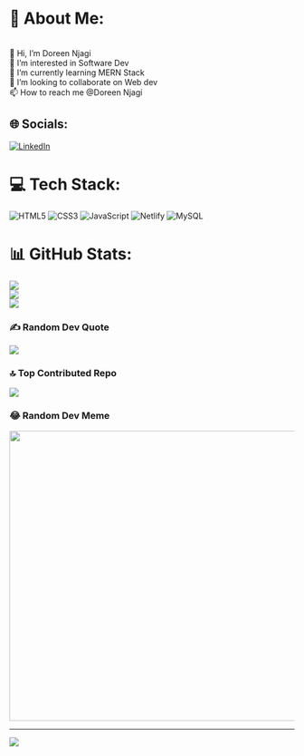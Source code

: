 
# 💫 About Me:
<br>👋 Hi, I’m Doreen Njagi<br>👀 I’m interested in Software Dev<br>🌱 I’m currently learning MERN Stack<br>💞️ I’m looking to collaborate on Web dev<br>📫 How to reach me @Doreen Njagi


## 🌐 Socials:
[![LinkedIn](https://img.shields.io/badge/LinkedIn-%230077B5.svg?logo=linkedin&logoColor=white)](https://linkedin.com/in/doreen-njagi) 

# 💻 Tech Stack:
![HTML5](https://img.shields.io/badge/html5-%23E34F26.svg?style=for-the-badge&logo=html5&logoColor=white) ![CSS3](https://img.shields.io/badge/css3-%231572B6.svg?style=for-the-badge&logo=css3&logoColor=white) ![JavaScript](https://img.shields.io/badge/javascript-%23323330.svg?style=for-the-badge&logo=javascript&logoColor=%23F7DF1E) ![Netlify](https://img.shields.io/badge/netlify-%23000000.svg?style=for-the-badge&logo=netlify&logoColor=#00C7B7) ![MySQL](https://img.shields.io/badge/mysql-%2300f.svg?style=for-the-badge&logo=mysql&logoColor=white)
# 📊 GitHub Stats:
![](https://github-readme-stats.vercel.app/api?username=doreennjagi&theme=synthwave&hide_border=false&include_all_commits=false&count_private=false)<br/>
![](https://github-readme-streak-stats.herokuapp.com/?user=doreennjagi&theme=synthwave&hide_border=false)<br/>
![](https://github-readme-stats.vercel.app/api/top-langs/?username=doreennjagi&theme=synthwave&hide_border=false&include_all_commits=false&count_private=false&layout=compact)

### ✍️ Random Dev Quote
![](https://quotes-github-readme.vercel.app/api?type=horizontal&theme=radical)

### 🔝 Top Contributed Repo
![](https://github-contributor-stats.vercel.app/api?username=doreennjagi&limit=5&theme=dark&combine_all_yearly_contributions=true)

### 😂 Random Dev Meme
<img src="https://rm.up.railway.app/" width="512px"/>

---
[![](https://visitcount.itsvg.in/api?id=doreennjagi&icon=8&color=6)](https://visitcount.itsvg.in)

<!-- Proudly created with GPRM ( https://gprm.itsvg.in ) -->
